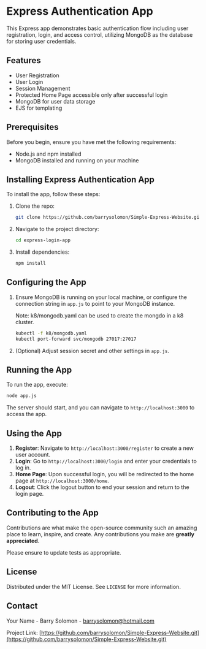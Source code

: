 # Express Authentication App

This Express app demonstrates basic authentication flow including user registration, login, and access control, utilizing MongoDB as the database for storing user credentials.

## Features

- User Registration
- User Login
- Session Management
- Protected Home Page accessible only after successful login
- MongoDB for user data storage
- EJS for templating

## Prerequisites

Before you begin, ensure you have met the following requirements:

- Node.js and npm installed
- MongoDB installed and running on your machine

## Installing Express Authentication App

To install the app, follow these steps:

1. Clone the repo:
   ```bash
   git clone https://github.com/barrysolomon/Simple-Express-Website.git
   ```
2. Navigate to the project directory:
   ```bash
   cd express-login-app
   ```
3. Install dependencies:
   ```bash
   npm install
   ```

## Configuring the App

1. Ensure MongoDB is running on your local machine, or configure the connection string in `app.js` to point to your MongoDB instance.

    Note: k8/mongodb.yaml can be used to create the mongdo in a k8 cluster.  

    ```bash
    kubectl -f k8/mongodb.yaml
    kubectl port-forward svc/mongodb 27017:27017
    ```

2. (Optional) Adjust session secret and other settings in `app.js`.

## Running the App

To run the app, execute:

```bash
node app.js
```

The server should start, and you can navigate to `http://localhost:3000` to access the app.

## Using the App

1. **Register**: Navigate to `http://localhost:3000/register` to create a new user account.
2. **Login**: Go to `http://localhost:3000/login` and enter your credentials to log in.
3. **Home Page**: Upon successful login, you will be redirected to the home page at `http://localhost:3000/home`.
4. **Logout**: Click the logout button to end your session and return to the login page.

## Contributing to the App

Contributions are what make the open-source community such an amazing place to learn, inspire, and create. Any contributions you make are **greatly appreciated**.

Please ensure to update tests as appropriate.

## License

Distributed under the MIT License. See `LICENSE` for more information.

## Contact

Your Name - Barry Solomon - barrysolomon@hotmail.com

Project Link: [https://github.com/barrysolomon/Simple-Express-Website.git](https://github.com/barrysolomon/Simple-Express-Website.git)
